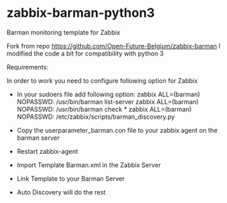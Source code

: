 # zabbix-barman-python3

Barman monitoring template for Zabbix

Fork from repo https://github.com/Open-Future-Belgium/zabbix-barman
I modified the code a bit for compatibility with python 3

Requirements:

In order to work you need to configure following option for Zabbix 

* In your sudoers file add following option:
zabbix  ALL=(barman) NOPASSWD: /usr/bin/barman list-server
zabbix  ALL=(barman) NOPASSWD: /usr/bin/barman check *
zabbix  ALL=(barman) NOPASSWD: /etc/zabbix/scripts/barman_discovery.py

* Copy the userparameter_barman.con file to your zabbix agent on the barman server 

* Restart zabbix-agent

* Import Template Barman.xml in the Zabbix Server

* Link Template to your Barman Server

* Auto Discovery will do the rest
